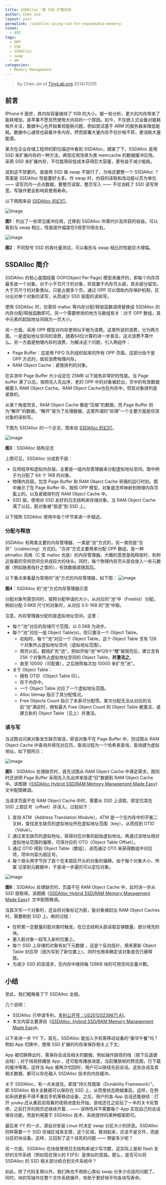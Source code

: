 ```yaml
---
title: SSDAlloc：用 SSD 扩展内存
author: Chen Jie
layout: post
permalink: /ssdalloc-using-ssd-for-expandable-memory/
views:
  - 492
tags:
  - OPP
  - SSD
  - SSDAlloc
  - swap
  - VM
categories:
  - Memory Management
---
```


> by Chen Jie of [TinyLab.org][1]
> 2014/10/05


## 前言

IPhone 6 面世，其内存容量维持了 1GB 的大小。据一些分析，更大的内存带来了能耗增加，是苹果不愿贸然使用大内存的一个原因。如今，不仅嵌入式设备对能耗格外关注，数据中心也开始重视能耗问题，例如尝试基于 ARM 的服务器来降低能耗。数据中心通常也装备许多内存，然而部署大量内存不仅价格不菲，更消耗大量能源。

某次在企业存储工程师的职位描述中看到 SSDAlloc，细查了下，SSDAlloc 是用 SSD 来扩展内存的一种方法，典型应用场景为类 memcache 的数据缓冲应用。采用 SSD 来扩展内存，不仅能用较低成本获得巨大容量，更有益于减少能耗。

说到这不禁要问，直接用 SSD 做 swap 不就行了，为啥还要整一个 SSDAlloc ？答案是 SSDAlloc 性能要好太多。作 swap 时，内容的读取和改动是以页为单位 —— 读写页内一点点数据，要整页读取，整页写入 —— 不仅消耗了 SSD 读写带宽，写操作更会影响其使用寿命。

以下两图来自 [SSDAlloc 的幻灯][2]。

![Image][3]

**图1**：列出了一些常见缓冲应用，迁移到 SSDAlloc 所需代价及所获的收益。可以看到与 swap 相比，性能提升幅度在5倍至10倍左右。


![image][4]

**图2**：不同型号 SSD 的吞吐量测试，可以看到与 swap 相比的性能巨大增幅。

## SSDAlloc 简介

SSDAlloc 的核心是围绕着 OOP(Object Per Page) 模型来展开的，即每个内存页最多放一个对象。对于小于页尺寸的对象，将其置于内存页头部，其余部分留空。大于页尺寸的对象类似，只是占据多个页。通过 OPP 可以借助内存保护机制，区分出对单个对象的读写，从而减少 SSD 层面的读和写。

使用 SSDAlloc 时，仅需将 malloc 等内存分配/释放函数调用替换成 SSDAlloc 的内存分配/释放函数即可。另一个需要修改的地方与数组有关：对于 OPP 数组，其中元素的起始地址间隔为一页大小。

另一方面，采用 OPP 模型对内存使用似乎极为浪费。这里所说的浪费，分为两方面。一是虚拟地址空间的浪费，随着64位计算的进一步普及，这点浪费不算什么。另一方面是物理内存的浪费，为解决这个问题，引入两组件：

  * Page Buffer：这是用 FIFO 队列组织起来的所有 OPP 页面。这部分由于是 OPP 方式的，故较浪费物理内存。
  * RAM Object Cache：紧致排列的对象。

在实测中 Page Buffer 大小设定在 25MB 以下就有非常好的性能。当 Page buffer 满了以后，按照先入先出序，老的 OPP 中的对象被赶出，页中的有效数据被塞入 RAM Object Cache。RAM Object Cache也在内存中，但其对象排列是紧致的。

从某个角度而言，RAM Object Cache 像是“压缩”的数据，而 Page Buffer 则为“解开”的数据。“解开”是为了处理数据，这里所谓的“处理”一个主要方面是侦测对象的读和写。

下图为 SSDAlloc 的一个总览，图来自 [SSDAlloc 的幻灯][2]。

![image][5]

**图3**：SSDAlloc 结构总览


上图可见，SSDAlloc 分成若干层：

  * 应用程序和虚拟内存层。主要是一组内存管理器来分配虚拟地址空间。图中例子为分配了 64 个 1KB 的对象。
  * 物理内存层。包含 Page Buffer 和 RAM Object Cache 哥倆的运行时刻。图中展示了在 Page Buffer 中，按照 OPP 模型，对象是怎样映射到物理内存页面上的。以及紧致排列在 RAM Object Cache 中。
  * SSD 层。使用对 SSD 友好的日志结构来存储对象。当 RAM Object Cache 满了以后，脏对象被“驱逐”到 SSD 上。

以下按照 SSDAlloc 使用中各个环节来进一步细述。

### 分配与释放

SSDAlloc 有两类主要的内存管理器，一类是“池”方式的，另一类则是“合并”（coalescing）方式的。“合并”方式主要用来分配 OPP 数组，是一种 ptmalloc 风格（C 库 malloc 也是）的内存管理器。大概的意思是指释放时，和附近挨着的空闲空间合并成较大的块头。同时，每个物理内存页头部会放入一些元数据（例如链表指针之类的），有效数据紧随其后。

以下重点来看最为常用的“池”方式的内存管理器，如下图： ![image][6]

**图4**：SSDAlloc 的“池”方式内存管理器示意


分配对象所需空间时，按照分配申请的大小，从对应的“池”中（Freelist）分配。例如分配 0.6KB 尺寸的对象时，从对应 0.5-1KB 的“池”中取。

注意，内存管理器分配的是虚拟地址空间，这里：

  * 每个“池”对应的存储尺寸范围，以 0.5KB 为进步。
  * 每个“池”对应一组 Object Table(s)，但只激活一个 Object Table。
      * 初始时，每个“池”对应一个 Object Table，这个 Object Table 含有 128 个对象所占虚拟地址空间（虚拟地址范围）。
      * 用完以后，翻倍扩充“池”。例如开始“池”中128个“槽”被用完后，建立含有 256 个对象所占虚拟地址空间的 Object Table，**并激活之**。
      * 直至 10000（可配置），之后按照每次加 10000 来扩充“池”。
  * 关于 Object Table：
      * 拥有 OTID（Object Table ID）。
      * 存于内存中。
      * 一个 Object Table 对应了一个虚拟地址范围。
      * Alloc bitmap 指示了其分配情况。
      * Free Objects Count 指示了本表可分配项。某次分配无法从对应的当前“池”满足时，拥有最大 Free Object Count 的 Object Table 被激活，或建立新的 Object Table（见上）并激活。

### 读与写

当试图访问某对象发生缺页错误，即该对象不在 Page Buffer 中，则试图从 RAM Object Cache 中查询并填充对应页。查询过程为一个哈希表查询，查询键为虚拟地址。如下图所示：

![image][7]

**图5**：SSDAlloc 处理缺页时，首先试图从 RAM Object Cache 中满足需求。图同时还说明 Page Buffer 采用先入先出序来驱逐“旧”数据到 RAM Object Cache 中。该图据《[SSDAlloc Hybrid SSD/RAM Memory Management Made Easy][8]》文中配图微调。

当请求页面不在 RAM Object Cache 中时，需要从 SSD 上读取，即定位其在 SSD 上扇区号（offset）并读入，过程如下：

  1. 查询 ATM（Address Translation Module）。ATM 是一个在内存中的平衡二叉树，查找发生缺页的虚拟地址所在虚拟地址范围（key），从而找到 OTID（Value）。
  2. 通过发生缺页的虚拟地址，获得对应对象的起始虚拟地址。再通过该地址相对虚拟地址范围的偏移，可得对应的 OTO（Object Table Offset）。
  3. 通过 OTID 得到 Object Table（数组），进而通过 OTO 来获得数组中对应项，项中内容为扇区号。
  4. 每个扇头两字节存了首个在本扇区开头的对象的偏移。由于每个对象大小、所属 记录到元数据中，于是进一步遍历可以定位对象。

![image][9]

**图6**：SSDAlloc 处理缺页时，页面不在 RAM Object Cache 中，此时进一步从 SSD 层取得。该图据《[SSDAlloc Hybrid SSD/RAM Memory Management Made Easy][8]》文中配图微调。

当首次写一个对象时，还会将对象标记为脏，脏对象被赶出 RAM Object Caches时，需要刷到 SSD 上。刷的过程：

  * 在积累一定数量的脏对象时触发。在日志结构头部读取足够数量，部分填充的块。
  * 塞入脏对象一起写入新的位置上。
  * 每个 SSD 上存储的对象有如下元数据 ，这是个反向指针，用来更新 Object Table 对应项（因为写到了新位置上）。同时也用来确定该对象是否已被释放。
  * 为减少 SSD 的读请求，在内存中维持每 128KB 块的可用空间总量计数。

## 小结

至此，我们粗略看了下 SSDAlloc 全貌。

几个说明：

  * SSDAlloc 已申请专利，[专利公开号：US20120239871 A1][10]。
  * 本文内容主要源自《[SSDAlloc: Hybrid SSD/RAM Memory Management Made Easy][8]》。

以下来进一步 YY 下。首先，SSDAlloc 能加入手机等移动设备的“豪华午餐”吗？例如 App 切换中，使用 SSD 扩展的内存来保存相关上下文。

App 被切换移出时，需保存会话及相关的数据，例如操作路径的栈（按下后退键出栈）；对于线视频播放 App ，还可能有播放进度，当前播放帧的预览图，已下载的缓冲等等。这样当 App 被再次切回时，用户可以继续先前会话。这些会话及其相关数据，都可以存在融入 SSDAlloc 技术的内存缓冲。

关于 SSDAlloc，有一点未提及，即其“持久性框架（Durability Framework）”。即 SSDAlloc 相关全数据可以保存在 SSD 上，从而使状态跨越重启。这样，在例如系统更新不得不重启手机等移动设备，之后，用户的各 App 会话还能继续：打开 youku 还从重启前观看的视频进度处开始，游戏还在之前玩了一半的关卡处暂停，之前打开的网页还继续开着&#8230; —— 该特性并不需要每个 App 实现自己的会话保存功能，而是利用基于 SSDAlloc 技术、系统提供的某种框架即可。

最后来 YY 的一点，源自对安装 Linux 时决定 swap 分区大小的厌恶。SSDAlloc 同样需要一个 SSD 存储区域来支撑，这个区域，推测起来，应该不是文件，而是分区的块设备。这样，又回到了这个该死的问题 —— 预留多少呢？

另一方面，SSDAlloc 在块层使用日志结构来减少写次数，这实际上是和 flash 友好的文件系统（例如现在很火的 F2FS）是类似的思路。那么，是否可以将 SSDAlloc 的 SSD 相关部分结合到文件系统中？

如此，除了代码复用以外，我们再也不用担心类似 swap 分多少合适的问题了。同时，块的写操作在整个文件系统循环，有助于更好地平均各块写寿命。





 [1]: http://tinylab.org
 [2]: http://www.cs.princeton.edu/~abadam/papers/ssdalloc_slides.pdf
 [3]: /wp-content/uploads/2014/10/SSDAlloc-result.jpg
 [4]: /wp-content/uploads/2014/10/SSDAlloc-thtoughtput-bench.jpg
 [5]: /wp-content/uploads/2014/10/SSDAlloc-overview.jpg
 [6]: /wp-content/uploads/2014/10/SSDAlloc-alloc-pool.jpg
 [7]: /wp-content/uploads/2014/10/SSDAlloc-rw-swap1.jpg
 [8]: http://www.cs.princeton.edu/~abadam/papers/ssdalloc.pdf
 [9]: /wp-content/uploads/2014/10/SSDAlloc-rw-swap2.jpg
 [10]: http://www.google.com/patents/US20120239871
